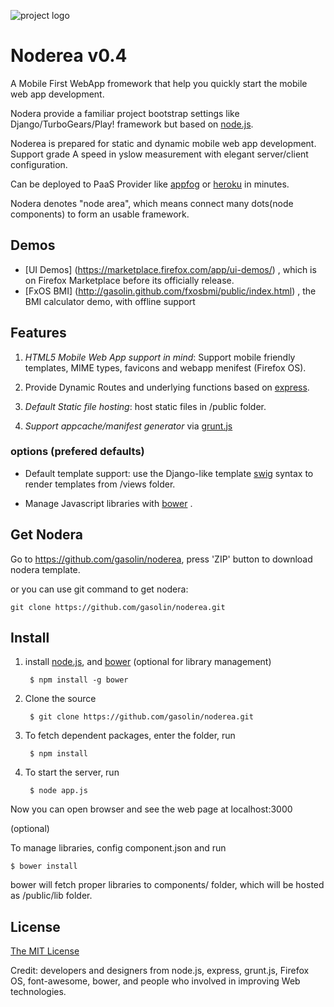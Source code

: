 ![project logo](https://raw.github.com/gasolin/noderea/master/public/img/icon128.png)

# Noderea v0.4

A Mobile First WebApp fromework that help you quickly start the mobile web app development. 

Nodera provide a familiar project bootstrap settings like Django/TurboGears/Play! framework but based on [node.js](http://nodejs.org/).

Noderea is prepared for static and dynamic mobile web app development. Support grade A speed in yslow measurement with elegant server/client configuration.

Can be deployed to PaaS Provider like [appfog](https://www.appfog.com) or [heroku](http://www.heroku.com) in minutes.


Nodera denotes "node area", which means connect many dots(node components) to form an usable framework.

## Demos

* [UI Demos] (https://marketplace.firefox.com/app/ui-demos/) , which is on Firefox Marketplace before its officially release.
* [FxOS BMI] (http://gasolin.github.com/fxosbmi/public/index.html) , the BMI calculator demo, with offline support

## Features

1. *HTML5 Mobile Web App support in mind*: Support mobile friendly templates, MIME types, favicons and webapp menifest (Firefox OS).

2. Provide Dynamic Routes and underlying functions based on [express](http://www.expressjs.com).

3. *Default Static file hosting*: host static files in /public folder.

4. *Support appcache/manifest generator* via [grunt.js](https://github.com/gunta/grunt-manifest)

### options (prefered defaults)

* Default template support: use the Django-like template [swig](http://paularmstrong.github.com/swig) syntax to render templates from /views folder.

* Manage Javascript libraries with [bower](http://sindresorhus.com/bower-components/) .


## Get Nodera

Go to https://github.com/gasolin/noderea, press 'ZIP' button to download nodera template.

or you can use git command to get nodera:

    git clone https://github.com/gasolin/noderea.git

## Install

1. install [node.js](http://www.nodejs.org), and [bower](http://sindresorhus.com/bower-components/) (optional for library management)

        $ npm install -g bower

2. Clone the source

        $ git clone https://github.com/gasolin/noderea.git

3. To fetch dependent packages, enter the folder, run

        $ npm install

4. To start the server, run

        $ node app.js

Now you can open browser and see the web page at localhost:3000 


(optional) 

To manage libraries, config component.json and run

    $ bower install

bower will fetch proper libraries to components/ folder, which will be hosted as /public/lib folder.


## License

[The MIT License](http://opensource.org/licenses/MIT)

Credit: developers and designers from node.js, express, grunt.js, Firefox OS, font-awesome, bower, and people who involved in improving Web technologies.
